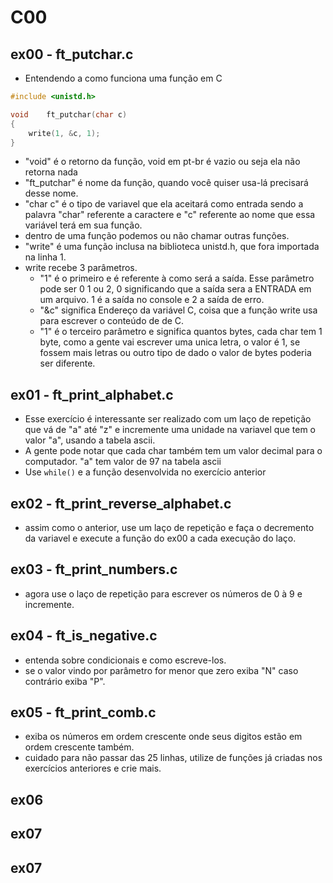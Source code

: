 # C00

## ex00 - ft_putchar.c

- Entendendo a como funciona uma função em C
```C
#include <unistd.h>

void	ft_putchar(char c)
{
	write(1, &c, 1);
}
```
- "void" é o retorno da função, void em pt-br é vazio ou seja ela não retorna nada
- "ft_putchar" é nome da função, quando você quiser usa-lá precisará desse nome.
- "char c" é o tipo de variavel que ela aceitará como entrada sendo a palavra "char" referente a caractere e "c" referente ao nome que essa variável terá em sua função.
- dentro de uma função podemos ou não chamar outras funções.
- "write" é uma função inclusa na biblioteca unistd.h, que fora importada na linha 1.
- write recebe 3 parâmetros.
	* "1" é o primeiro e é referente à como será a saída. Esse parâmetro pode ser 0 1 ou 2, 0 significando que a saída sera a ENTRADA em um arquivo. 1 é a saída no console e 2 a saída de erro.
	* "&c" significa Endereço da variável C, coisa que a função write usa para escrever o conteúdo de de C.
	* "1" é o terceiro parâmetro e significa quantos bytes, cada char tem 1 byte, como a gente vai escrever uma unica letra, o valor é 1, se fossem mais letras ou outro tipo de dado o valor de bytes poderia ser diferente.

## ex01 - ft_print_alphabet.c
- Esse exercício é interessante ser realizado com um laço de repetição que vá de "a" até "z" e incremente uma unidade na variavel que tem o valor "a", usando a tabela ascii.
- A gente pode notar que cada char também tem um valor decimal para o computador. "a" tem valor de 97 na tabela ascii
- Use `while()` e a função desenvolvida no exercício anterior

## ex02 - ft_print_reverse_alphabet.c
- assim como o anterior, use um laço de repetição e faça o decremento da variavel e execute a função do ex00 a cada execução do laço.

## ex03 - ft_print_numbers.c
- agora use o laço de repetição para escrever os números de 0 à 9 e incremente.

## ex04 - ft_is_negative.c
- entenda sobre condicionais e como escreve-los.
- se o valor vindo por parâmetro for menor que zero exiba "N" caso contrário exiba "P".

## ex05 - ft_print_comb.c
- exiba os números em ordem crescente onde seus digitos estão em ordem crescente também.
- cuidado para não passar das 25 linhas, utilize de funções já criadas nos exercícios anteriores e crie mais.

## ex06
## ex07
## ex07